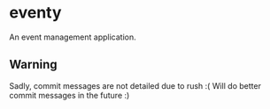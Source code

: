 # eventy
An event management application.

## Warning
Sadly, commit messages are not detailed due to rush :( 
Will do better commit messages in the future :)
